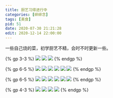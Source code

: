 ```yaml
---
title: 厨艺习得进行中
categories: [碎碎念]
tags: [美食]
pid: 51
date: 2020-07-30 21:21:28
edit: 2020-12-14 22:00:00
---
```


一些自己烧的菜，初学厨艺不精，会时不时更新一些。

{% gp 3-3 %}
![](https://web-1256060851.file.myqcloud.com/post/2020/51-cooking01.jpg)
![](https://web-1256060851.file.myqcloud.com/post/2020/51-cooking02.jpg)
![](https://web-1256060851.file.myqcloud.com/post/2020/51-cooking03.jpg)
{% endgp %}
<!-- more -->

{% gp 6-5 %}
![](https://web-1256060851.file.myqcloud.com/post/2020/51-cooking04.jpg)
![](https://web-1256060851.file.myqcloud.com/post/2020/51-cooking05.jpg)
![](https://web-1256060851.file.myqcloud.com/post/2020/51-cooking06.jpg)
![](https://web-1256060851.file.myqcloud.com/post/2020/51-cooking07.jpg)
![](https://web-1256060851.file.myqcloud.com/post/2020/51-cooking08.jpg)
![](https://web-1256060851.file.myqcloud.com/post/2020/51-cooking09.jpg)
{% endgp %}

{% gp 6-5 %}
![](https://web-1256060851.file.myqcloud.com/post/2020/51-cooking10.jpg)
![](https://web-1256060851.file.myqcloud.com/post/2020/51-cooking11.jpg)
![](https://web-1256060851.file.myqcloud.com/post/2020/51-cooking12.jpg)
![](https://web-1256060851.file.myqcloud.com/post/2020/51-cooking13.jpg)
![](https://web-1256060851.file.myqcloud.com/post/2020/51-cooking14.jpg)
![](https://web-1256060851.file.myqcloud.com/post/2020/51-cooking15.jpg)
{% endgp %}

{% gp 4-3 %}
![](https://web-1256060851.file.myqcloud.com/post/2020/51-cooking16.jpg)
![](https://web-1256060851.file.myqcloud.com/post/2020/51-cooking17.jpg)
![](https://web-1256060851.file.myqcloud.com/post/2020/51-cooking18.jpg)
![](https://web-1256060851.file.myqcloud.com/post/2020/51-cooking19.jpg)
{% endgp %}